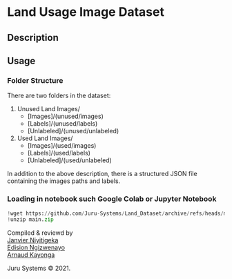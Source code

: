# Land Usage Image Dataset
## Description

## Usage
### Folder Structure
There are two folders in the dataset:
1. Unused Land Images/
    - [Images]/(unused/images)
    - [Labels]/(unused/labels)
    - [Unlabeled]/(unused/unlabeled)
2. Used Land Images/
    - [Images]/(used/images)
    - [Labels]/(used/labels)
    - [Unlabeled]/(used/unlabeled)

In addition to the above description, there is a structured JSON file containing the images paths and labels.

### Loading in notebook such Google Colab or Jupyter Notebook
```python
!wget https://github.com/Juru-Systems/Land_Dataset/archive/refs/heads/main.zip
!unzip main.zip
```



Compiled & reviewd by \
[Janvier Niyitigeka](https://github.com/Eng-Janvier)\
[Edision Ngizwenayo](https://github.com/cavaniv12345)\
[Arnaud Kayonga](https://github.com/agent87)

Juru Systems © 2021.
